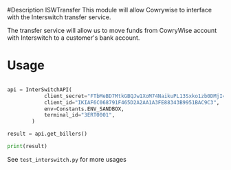 #Description
ISWTransfer
This module will allow Cowrywise to interface with the Interswitch transfer service.

The transfer service will allow us to move funds from CowryWise account with Interswitch to a customer's bank account.

# Usage


```python

api = InterSwitchAPI(
            client_secret="FTbMeBD7MtkGBQJw1XoM74NaikuPL13Sxko1zb0DMjI=",
            client_id="IKIAF6C068791F465D2A2AA1A3FE88343B9951BAC9C3",
            env=Constants.ENV_SANDBOX,
            terminal_id="3ERT0001",
        )

result = api.get_billers()

print(result)
```

See `test_interswitch.py` for more usages
